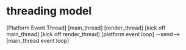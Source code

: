 # threading model
[Platform Event Thread]					[main_thread]						[render_thread]
	[kick off main_thread]
										[kick off render_thread]
	[platform event loop]	--send-->		[main_thread event loop]
